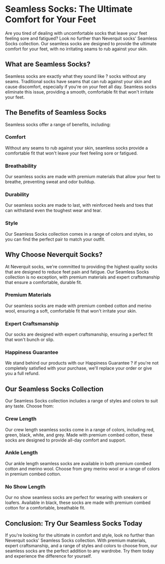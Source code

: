 # Seamless Socks: The Ultimate Comfort for Your Feet

Are you tired of dealing with uncomfortable socks that leave your feet feeling sore and fatigued? Look no further than Neverquit socks' Seamless Socks collection. Our seamless socks are designed to provide the ultimate comfort for your feet, with no irritating seams to rub against your skin.

## What are Seamless Socks?

Seamless socks are exactly what they sound like ? socks without any seams. Traditional socks have seams that can rub against your skin and cause discomfort, especially if you're on your feet all day. Seamless socks eliminate this issue, providing a smooth, comfortable fit that won't irritate your feet.

## The Benefits of Seamless Socks

Seamless socks offer a range of benefits, including:

### Comfort

Without any seams to rub against your skin, seamless socks provide a comfortable fit that won't leave your feet feeling sore or fatigued.

### Breathability

Our seamless socks are made with premium materials that allow your feet to breathe, preventing sweat and odor buildup.

### Durability

Our seamless socks are made to last, with reinforced heels and toes that can withstand even the toughest wear and tear.

### Style

Our Seamless Socks collection comes in a range of colors and styles, so you can find the perfect pair to match your outfit.

## Why Choose Neverquit Socks?

At Neverquit socks, we're committed to providing the highest quality socks that are designed to reduce feet pain and fatigue. Our Seamless Socks collection is no exception, with premium materials and expert craftsmanship that ensure a comfortable, durable fit.

### Premium Materials

Our seamless socks are made with premium combed cotton and merino wool, ensuring a soft, comfortable fit that won't irritate your skin.

### Expert Craftsmanship

Our socks are designed with expert craftsmanship, ensuring a perfect fit that won't bunch or slip.

### Happiness Guarantee

We stand behind our products with our Happiness Guarantee ? if you're not completely satisfied with your purchase, we'll replace your order or give you a full refund.

## Our Seamless Socks Collection

Our Seamless Socks collection includes a range of styles and colors to suit any taste. Choose from:

### Crew Length

Our crew length seamless socks come in a range of colors, including red, green, black, white, and grey. Made with premium combed cotton, these socks are designed to provide all-day comfort and support.

### Ankle Length

Our ankle length seamless socks are available in both premium combed cotton and merino wool. Choose from grey merino wool or a range of colors in premium combed cotton.

### No Show Length

Our no show seamless socks are perfect for wearing with sneakers or loafers. Available in black, these socks are made with premium combed cotton for a comfortable, breathable fit.

## Conclusion: Try Our Seamless Socks Today

If you're looking for the ultimate in comfort and style, look no further than Neverquit socks' Seamless Socks collection. With premium materials, expert craftsmanship, and a range of styles and colors to choose from, our seamless socks are the perfect addition to any wardrobe. Try them today and experience the difference for yourself.
